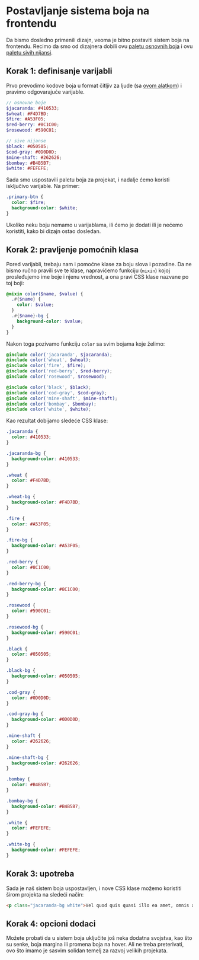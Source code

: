 # Postavljanje sistema boja na frontendu

Da bismo dosledno primenili dizajn, veoma je bitno postaviti sistem boja na frontendu. Recimo da smo od dizajnera dobili ovu [paletu osnovnih boja](https://color.adobe.com/Organic-color-theme-9091984/edit/?copy=true) i ovu [paletu sivih nijansi](https://color.adobe.com/grayscale-color-theme-7771446/edit/?copy=true).

## Korak 1: definisanje varijabli

Prvo prevodimo kodove boja u format čitljiv za ljude (sa [ovom alatkom](http://chir.ag/projects/name-that-color)) i pravimo odgovarajuće varijable.

```scss
// osnovne boje
$jacaranda: #410533;
$wheat: #F4D7BD;
$fire: #A53F05;
$red-berry: #8C1C00;
$rosewood: #590C01;

// sive nijanse
$black: #050505;
$cod-gray: #0D0D0D;
$mine-shaft: #262626;
$bombay: #B4B5B7;
$white: #FEFEFE;
```

Sada smo uspostavili paletu boja za projekat, i nadalje ćemo koristi isključivo varijable. Na primer:

```scss
.primary-btn {
  color: $fire;
  background-color: $white;
}
```

Ukoliko neku boju nemamo u varijablama, ili ćemo je dodati ili je nećemo koristiti, kako bi dizajn ostao dosledan.

## Korak 2: pravljenje pomoćnih klasa

Pored varijabli, trebaju nam i pomoćne klase za boju slova i pozadine. Da ne bismo ručno pravili sve te klase, napravićemo funkciju (`mixin`) kojoj prosleđujemo ime boje i njenu vrednost, a ona pravi CSS klase nazvane po toj boji:

```scss
@mixin color($name, $value) {
  .#{$name} {
    color: $value;
  }
  .#{$name}-bg {
    background-color: $value;
  }
}
```

Nakon toga pozivamo funkciju `color` sa svim bojama koje želimo:

```scss
@include color('jacaranda', $jacaranda);
@include color('wheat', $wheat);
@include color('fire', $fire);
@include color('red-berry', $red-berry);
@include color('rosewood', $rosewood);

@include color('black', $black);
@include color('cod-gray', $cod-gray);
@include color('mine-shaft', $mine-shaft);
@include color('bombay', $bombay);
@include color('white', $white);
```

Kao rezultat dobijamo sledeće CSS klase:
```css
.jacaranda {
  color: #410533;
}

.jacaranda-bg {
  background-color: #410533;
}

.wheat {
  color: #F4D7BD;
}

.wheat-bg {
  background-color: #F4D7BD;
}

.fire {
  color: #A53F05;
}

.fire-bg {
  background-color: #A53F05;
}

.red-berry {
  color: #8C1C00;
}

.red-berry-bg {
  background-color: #8C1C00;
}

.rosewood {
  color: #590C01;
}

.rosewood-bg {
  background-color: #590C01;
}

.black {
  color: #050505;
}

.black-bg {
  background-color: #050505;
}

.cod-gray {
  color: #0D0D0D;
}

.cod-gray-bg {
  background-color: #0D0D0D;
}

.mine-shaft {
  color: #262626;
}

.mine-shaft-bg {
  background-color: #262626;
}

.bombay {
  color: #B4B5B7;
}

.bombay-bg {
  background-color: #B4B5B7;
}

.white {
  color: #FEFEFE;
}

.white-bg {
  background-color: #FEFEFE;
}
```

## Korak 3: upotreba

Sada je naš sistem boja uspostavljen, i nove CSS klase možemo koristiti širom projekta na sledeći način:

```html
<p class="jacaranda-bg white">Vel quod quis quasi illo ea amet, omnis aliquid voluptatem officia eaque.</p>
```

## Korak 4: opcioni dodaci

Možete probati da u sistem boja uključite još neka dodatna svojstva, kao što su senke, boja margina ili promena boja na hover. Ali ne treba preterivati, ovo što imamo je sasvim solidan temelj za razvoj velikih projekata.
